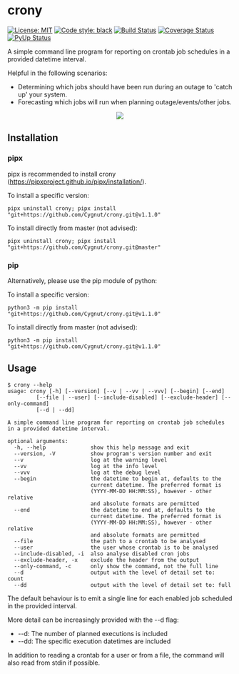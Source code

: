 # crony
[![License: MIT](https://img.shields.io/badge/License-MIT-yellow.svg)](https://opensource.org/licenses/MIT)
[![Code style: black](https://img.shields.io/badge/code%20style-black-000000.svg)](https://github.com/psf/black)
[![Build Status](https://travis-ci.com/Cygnut/crony.svg?branch=master)](https://travis-ci.com/github/Cygnut/crony)
[![Coverage Status](https://coveralls.io/repos/github/Cygnut/crony/badge.svg?branch=master&service=github&kill_cache=1)](https://coveralls.io/github/Cygnut/crony)
[![PyUp Status](https://pyup.io/repos/github/Cygnut/crony/shield.svg)](https://pyup.io/account/repos/github/Cygnut/crony)

A simple command line program for reporting on crontab job schedules in a provided datetime interval.

Helpful in the following scenarios:
- Determining which jobs should have been run during an outage to 'catch up' your system.
- Forecasting which jobs will run when planning outage/events/other jobs.

<p align="center">
  <img src="screenshots/main.png">
</p>

## Installation

### pipx
pipx is recommended to install crony (https://pipxproject.github.io/pipx/installation/).

To install a specific version:

    pipx uninstall crony; pipx install "git+https://github.com/Cygnut/crony.git@v1.1.0"

To install directly from master (not advised):

    pipx uninstall crony; pipx install "git+https://github.com/Cygnut/crony.git@master"

### pip
Alternatively, please use the pip module of python:

To install a specific version:

    python3 -m pip install "git+https://github.com/Cygnut/crony.git@v1.1.0"

To install directly from master (not advised):

    python3 -m pip install "git+https://github.com/Cygnut/crony.git@v1.1.0"

## Usage

    $ crony --help
    usage: crony [-h] [--version] [--v | --vv | --vvv] [--begin] [--end]
             [--file | --user] [--include-disabled] [--exclude-header] [--only-command]
             [--d | --dd]

    A simple command line program for reporting on crontab job schedules in a provided datetime interval.

    optional arguments:
      -h, --help              show this help message and exit
      --version, -V           show program's version number and exit
      --v                     log at the warning level
      --vv                    log at the info level
      --vvv                   log at the debug level
      --begin                 the datetime to begin at, defaults to the
                              current datetime. The preferred format is
                              (YYYY-MM-DD HH:MM:SS), however - other relative
                              and absolute formats are permitted
      --end                   the datetime to end at, defaults to the
                              current datetime. The preferred format is
                              (YYYY-MM-DD HH:MM:SS), however - other relative
                              and absolute formats are permitted
      --file                  the path to a crontab to be analysed
      --user                  the user whose crontab is to be analysed
      --include-disabled, -i  also analyse disabled cron jobs
      --exclude-header, -x    exclude the header from the output
      --only-command, -c      only show the command, not the full line
      --d                     output with the level of detail set to: count
      --dd                    output with the level of detail set to: full

The default behaviour is to emit a single line for each enabled job scheduled in the provided interval.

More detail can be increasingly provided with the --d flag:
- --d: The number of planned executions is included
- --dd: The specific execution datetimes are included

In addition to reading a crontab for a user or from a file, the command will also read from stdin if possible.
